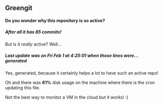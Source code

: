 ## Greengit

#### Do you wonder why this repository is so active?

##### After all it has 85 commits!

But is it *really* active? Well...

##### Last update was on Fri Feb 1 at 4:25:01 when those lines were... generated

Yes, generated, because it certainly helps a lot to have such an active repo!

Oh and there was **61%** disk usage on the machine
where there is the cron updating this file.

Not the best way to monitor a VM in the cloud but it works! :)
